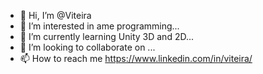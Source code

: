 - 👋 Hi, I’m @Viteira
- 👀 I’m interested in ame programming...
- 🌱 I’m currently learning Unity 3D and 2D...
- 💞️ I’m looking to collaborate on ...
- 📫 How to reach me https://www.linkedin.com/in/viteira/

<!---
Viteira/Viteira is a ✨ special ✨ repository because its `README.md` (this file) appears on your GitHub profile.
You can click the Preview link to take a look at your changes.
--->
